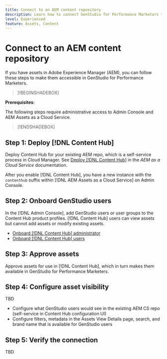 ```yaml
---
title: Connect to an AEM content repository
description: Learn how to connect GenStudio for Performance Marketers to an Adobe Experience Manager (AEM) repository and leverage existing approved content.
level: Experienced
feature: Assets, Content
---
```

# Connect to an AEM content repository

If you have assets in Adobe Experience Manager (AEM), you can follow these steps to make them accessible in GenStudio for Performance Marketers.

>[!BEGINSHADEBOX]

**Prerequisites**:

The following steps require administrative access to Admin Console and AEM Assets as a Cloud Service.

>[!ENDSHADEBOX]

## Step 1: Deploy [!DNL Content Hub]

Deploy Content Hub for your existing AEM repo, which is a self-service process in Cloud Manager. See [Deploy [!DNL Content Hub]](https://experienceleague.adobe.com/en/docs/experience-manager-cloud-service/content/assets/content-hub/deploy-content-hub) in the _AEM as a Cloud Service_ documentation.

After you enable [!DNL Content Hub], you have a new instance with the `contenthub` suffix within [!DNL AEM Assets as a Cloud Service] on Admin Console.

## Step 2: Onboard GenStudio users

In the [!DNL Admin Console], add GenStudio users or user groups to the Content Hub product profiles. [!DNL Content Hub] users can view assets but cannot add assets or modify existing assets.

- [Onboard [!DNL Content Hub] administrator](https://experienceleague.adobe.com/en/docs/experience-manager-cloud-service/content/assets/content-hub/deploy-content-hub#onboard-content-hub-administrator)
- [Onboard [!DNL Content Hub] users](https://experienceleague.adobe.com/en/docs/experience-manager-cloud-service/content/assets/content-hub/deploy-content-hub#onboard-content-hub-users)


## Step 3: Approve assets

Approve assets for use in [!DNL Content Hub], which in turn makes them available in GenStudio for Performance Marketers.

## Step 4: Configure asset visibility

TBD

- Configure what GenStudio users would see in the existing AEM CS repo (self-service in Content Hub configuration UI)
- Configure filters, metadata in the Assets View Details page, search, and brand name that is available for GenStudio users

## Step 5: Verify the connection

TBD
